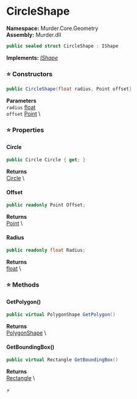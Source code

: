 # CircleShape

**Namespace:** Murder.Core.Geometry \
**Assembly:** Murder.dll

```csharp
public sealed struct CircleShape : IShape
```

**Implements:** _[IShape](../..//Murder/Core/Geometry/IShape.html)_

### ⭐ Constructors
```csharp
public CircleShape(float radius, Point offset)
```

**Parameters** \
`radius` [float](https://learn.microsoft.com/en-us/dotnet/api/System.Single?view=net-7.0) \
`offset` [Point](../..//Murder/Core/Geometry/Point.html) \

### ⭐ Properties
#### Circle
```csharp
public Circle Circle { get; }
```

**Returns** \
[Circle](../..//Murder/Core/Geometry/Circle.html) \
#### Offset
```csharp
public readonly Point Offset;
```

**Returns** \
[Point](../..//Murder/Core/Geometry/Point.html) \
#### Radius
```csharp
public readonly float Radius;
```

**Returns** \
[float](https://learn.microsoft.com/en-us/dotnet/api/System.Single?view=net-7.0) \
### ⭐ Methods
#### GetPolygon()
```csharp
public virtual PolygonShape GetPolygon()
```

**Returns** \
[PolygonShape](../..//Murder/Core/Geometry/PolygonShape.html) \

#### GetBoundingBox()
```csharp
public virtual Rectangle GetBoundingBox()
```

**Returns** \
[Rectangle](../..//Murder/Core/Geometry/Rectangle.html) \



⚡